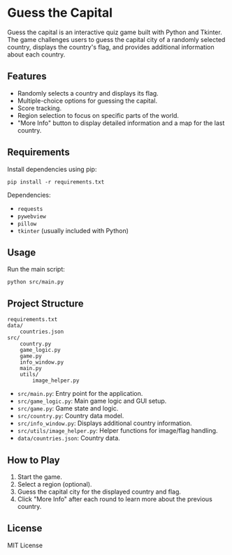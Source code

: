 # Guess the Capital

Guess the capital is an interactive quiz game built with Python and Tkinter. The game challenges users to guess the capital city of a randomly selected country, displays the country's flag, and provides additional information about each country.

## Features

- Randomly selects a country and displays its flag.
- Multiple-choice options for guessing the capital.
- Score tracking.
- Region selection to focus on specific parts of the world.
- "More Info" button to display detailed information and a map for the last country.

## Requirements

Install dependencies using pip:

```
pip install -r requirements.txt
```

Dependencies:
- `requests`
- `pywebview`
- `pillow`
- `tkinter` (usually included with Python)

## Usage

Run the main script:

```
python src/main.py
```

## Project Structure

```
requirements.txt
data/
    countries.json
src/
    country.py
    game_logic.py
    game.py
    info_window.py
    main.py
    utils/
        image_helper.py
```

- `src/main.py`: Entry point for the application.
- `src/game_logic.py`: Main game logic and GUI setup.
- `src/game.py`: Game state and logic.
- `src/country.py`: Country data model.
- `src/info_window.py`: Displays additional country information.
- `src/utils/image_helper.py`: Helper functions for image/flag handling.
- `data/countries.json`: Country data.

## How to Play

1. Start the game.
2. Select a region (optional).
3. Guess the capital city for the displayed country and flag.
4. Click "More Info" after each round to learn more about the previous country.

## License

MIT License

